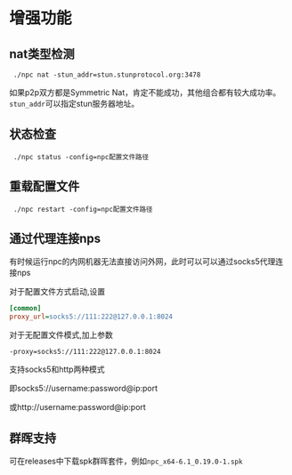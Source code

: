 # 增强功能
## nat类型检测
```
 ./npc nat -stun_addr=stun.stunprotocol.org:3478
```
如果p2p双方都是Symmetric Nat，肯定不能成功，其他组合都有较大成功率。`stun_addr`可以指定stun服务器地址。
## 状态检查
```
 ./npc status -config=npc配置文件路径
```
## 重载配置文件
```
 ./npc restart -config=npc配置文件路径
```

## 通过代理连接nps
有时候运行npc的内网机器无法直接访问外网，此时可以可以通过socks5代理连接nps

对于配置文件方式启动,设置
```ini
[common]
proxy_url=socks5://111:222@127.0.0.1:8024
```
对于无配置文件模式,加上参数

```
-proxy=socks5://111:222@127.0.0.1:8024
```
支持socks5和http两种模式

即socks5://username:password@ip:port

或http://username:password@ip:port

## 群晖支持
可在releases中下载spk群晖套件，例如`npc_x64-6.1_0.19.0-1.spk`
